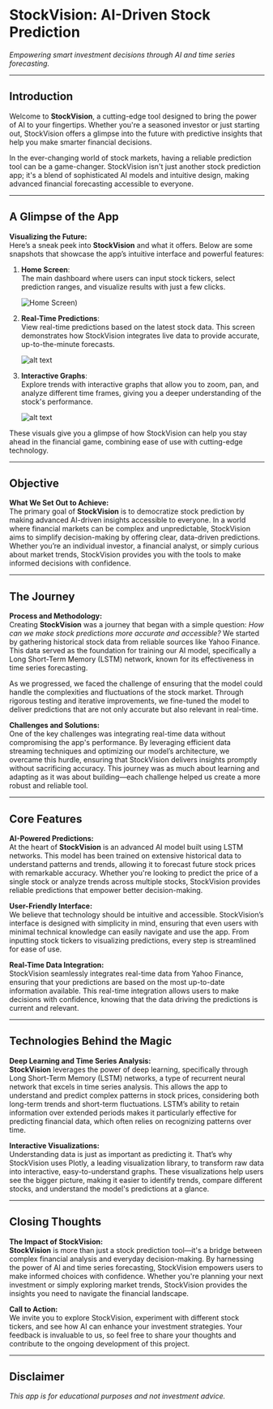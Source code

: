# StockVision: AI-Driven Stock Prediction

*Empowering smart investment decisions through AI and time series forecasting.*

---

## Introduction

Welcome to **StockVision**, a cutting-edge tool designed to bring the power of AI to your fingertips. Whether you're a seasoned investor or just starting out, StockVision offers a glimpse into the future with predictive insights that help you make smarter financial decisions.

In the ever-changing world of stock markets, having a reliable prediction tool can be a game-changer. StockVision isn't just another stock prediction app; it's a blend of sophisticated AI models and intuitive design, making advanced financial forecasting accessible to everyone.

---

## A Glimpse of the App

**Visualizing the Future:**  
Here’s a sneak peek into **StockVision** and what it offers. Below are some snapshots that showcase the app’s intuitive interface and powerful features:

1. **Home Screen**:  
   The main dashboard where users can input stock tickers, select prediction ranges, and visualize results with just a few clicks.

   ![Home Screen](https://github.com/rajeev-datascience/StockVision_V2/blob/main/StockVision%20Images/home_screen.png))

2. **Real-Time Predictions**:  
   View real-time predictions based on the latest stock data. This screen demonstrates how StockVision integrates live data to provide accurate, up-to-the-minute forecasts.

   ![alt text](https://github.com/user/repo/path/to/image.png)

3. **Interactive Graphs**:  
   Explore trends with interactive graphs that allow you to zoom, pan, and analyze different time frames, giving you a deeper understanding of the stock's performance.

   ![alt text](https://github.com/user/repo/path/to/image.png)

These visuals give you a glimpse of how StockVision can help you stay ahead in the financial game, combining ease of use with cutting-edge technology.

---

## Objective

**What We Set Out to Achieve:**  
The primary goal of **StockVision** is to democratize stock prediction by making advanced AI-driven insights accessible to everyone. In a world where financial markets can be complex and unpredictable, StockVision aims to simplify decision-making by offering clear, data-driven predictions. Whether you’re an individual investor, a financial analyst, or simply curious about market trends, StockVision provides you with the tools to make informed decisions with confidence.

---

## The Journey

**Process and Methodology:**  
Creating **StockVision** was a journey that began with a simple question: *How can we make stock predictions more accurate and accessible?* We started by gathering historical stock data from reliable sources like Yahoo Finance. This data served as the foundation for training our AI model, specifically a Long Short-Term Memory (LSTM) network, known for its effectiveness in time series forecasting.

As we progressed, we faced the challenge of ensuring that the model could handle the complexities and fluctuations of the stock market. Through rigorous testing and iterative improvements, we fine-tuned the model to deliver predictions that are not only accurate but also relevant in real-time.

**Challenges and Solutions:**  
One of the key challenges was integrating real-time data without compromising the app's performance. By leveraging efficient data streaming techniques and optimizing our model’s architecture, we overcame this hurdle, ensuring that StockVision delivers insights promptly without sacrificing accuracy. This journey was as much about learning and adapting as it was about building—each challenge helped us create a more robust and reliable tool.

---

## Core Features

**AI-Powered Predictions:**  
At the heart of **StockVision** is an advanced AI model built using LSTM networks. This model has been trained on extensive historical data to understand patterns and trends, allowing it to forecast future stock prices with remarkable accuracy. Whether you're looking to predict the price of a single stock or analyze trends across multiple stocks, StockVision provides reliable predictions that empower better decision-making.

**User-Friendly Interface:**  
We believe that technology should be intuitive and accessible. StockVision’s interface is designed with simplicity in mind, ensuring that even users with minimal technical knowledge can easily navigate and use the app. From inputting stock tickers to visualizing predictions, every step is streamlined for ease of use.

**Real-Time Data Integration:**  
StockVision seamlessly integrates real-time data from Yahoo Finance, ensuring that your predictions are based on the most up-to-date information available. This real-time integration allows users to make decisions with confidence, knowing that the data driving the predictions is current and relevant.

---

## Technologies Behind the Magic

**Deep Learning and Time Series Analysis:**  
**StockVision** leverages the power of deep learning, specifically through Long Short-Term Memory (LSTM) networks, a type of recurrent neural network that excels in time series analysis. This allows the app to understand and predict complex patterns in stock prices, considering both long-term trends and short-term fluctuations. LSTM’s ability to retain information over extended periods makes it particularly effective for predicting financial data, which often relies on recognizing patterns over time.

**Interactive Visualizations:**  
Understanding data is just as important as predicting it. That’s why StockVision uses Plotly, a leading visualization library, to transform raw data into interactive, easy-to-understand graphs. These visualizations help users see the bigger picture, making it easier to identify trends, compare different stocks, and understand the model's predictions at a glance.

---

## Closing Thoughts

**The Impact of StockVision:**  
**StockVision** is more than just a stock prediction tool—it's a bridge between complex financial analysis and everyday decision-making. By harnessing the power of AI and time series forecasting, StockVision empowers users to make informed choices with confidence. Whether you're planning your next investment or simply exploring market trends, StockVision provides the insights you need to navigate the financial landscape.

**Call to Action:**  
We invite you to explore StockVision, experiment with different stock tickers, and see how AI can enhance your investment strategies. Your feedback is invaluable to us, so feel free to share your thoughts and contribute to the ongoing development of this project.

---

## Disclaimer

*This app is for educational purposes and not investment advice.*


